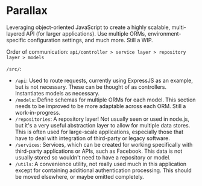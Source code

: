 # Parallax
Leveraging object-oriented JavaScript to create a highly scalable, multi-layered API (for larger applications). Use multiple ORMs, environment-specific configuration settings, and much more. Still a WIP.

Order of communication: `api/controller > service layer > repository layer > models`

`/src/`:
- `/api`: Used to route requests, currently using ExpressJS as an example, but is not necessary. These can be thought of as controllers. Instantiates models as necessary.
-  `/models`: Define schemas for multiple ORMs for each model. This section needs to be improved to be more adaptable across each ORM. Still a work-in-progress.
- `/repositories`: A repository layer! Not usually seen or used in node.js, but it's a very useful abstraction layer to allow for multiple data stores. This is often used for large-scale applications, especially those that have to deal with integration of third-party or legacy software.
- `/services`: Services, which can be created for working specifically with third-party applications or APIs, such as Facebook. This data is not usually stored so wouldn't need to have a repository or model.
- `/utils`: A convenience utility, not really used much in this application except for containing additional authentication processing. This should be moved elsewhere, or maybe omitted completely.

